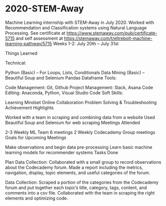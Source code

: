 # 2020-STEM-Away
Machine Learning internship with STEM-Away in July 2020. Worked with Recommendation and Classification systems using Natural Language Processing. See certificate at https://www.stemaway.com/pub/certificate-5715 and self assessment at https://stemaway.com/t/eltrebolt-machine-learning-pathway/5715
Weeks 1-2: July 20th – July 31st

Things Learned

Technical:

Python (Basic) – For Loops, Lists, Conditionals
Data Mining (Basic) – Beautiful Soup and Selenium
Pandas Dataframe
Tools:

Code Management: Git, Github
Project Management: Slack, Asana
Code Editing: Anaconda, Python, Visual Studio Code
Soft Skills:

Learning Mindset
Online Collaboration
Problem Solving & Troubleshooting
Achievement Highlights

Worked with a team in scraping and combining data from a website
Used Beautiful Soup and Selenium for web scraping
Meetings Attended

2-3 Weekly ML Team 6 meetings
2 Weekly Codecademy Group meetings
Goals for Upcoming Meetings

Make observations and begin data pre-processing
Learn basic machine learning models for recommender systems
Tasks Done

Plan Data Collection: Collaborated with a small group to record observations about the Codecademy forum. Made a report including the metrics, navigation, display, topic elements, and useful categories of the forum.

Data Collection: Scraped a portion of the categories from the Codecademy forum and put together each topic’s title, category, tags, content, and comments into a csv file. Collaborated with the team in scraping the right elements and optimizing code.
